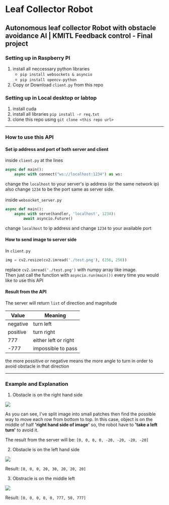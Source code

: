 # Leaf Collector Robot
Autonomous leaf collector Robot with obstacle avoidance AI | KMITL Feedback control - Final project
-----
### Setting up in Raspberry PI
1. install all neccessary python libraries
     - `pip install websockets & asyncio`
     - `pip install opencv-python`
2. Copy or Download `client.py` from this repo

### Setting up in Local desktop or labtop
1. install cuda
2. install all libraries `pip install -r req.txt`
3. clone this repo using `git clone <this repo url>`

----
### How to use this API
#### Set ip address and port of both server and client
inside `client.py` at the lines
```python
async def main():
    async with connect("ws://localhost:1234") as ws:
```
change the `localhost` to your server's ip address (or the same network ip) also change `1234` to be the port same as server side.
<br><br>
inside `websocket_server.py`
```python
async def main():
    async with serve(handler, 'localhost', 1234):
        await asyncio.Future()
```
change `localhost` to ip address and change `1234` to your available port

#### How to send image to server side
In `client.py`
```python
img = cv2.resize(cv2.imread('./test.png'), (256, 256))
```
replace `cv2.imread('./test.png')` with numpy array like image. <br> Then just call the function with `asyncio.run(main())` every time you would like to use this API

#### Result from the API
The server will return `list` of direction and magnitude

Value | Meaning
-----|-----
negative | turn left
positive | turn right
777 | either left or right
-777 | impossible to pass

the more possitive or negative means the more angle to turn in order to avoid obstacle in that direction

---
### Example and Explanation
1. Obstacle is on the right hand side

![](https://github.com/Falight539/TerrainDetector/blob/master/im_source/split_right.png)

As you can see, I've split image into small patches then find the possible way to move each row from bottom to top.
In this case, object is on the middle of half <b>'right hand side of image'</b> so, the robot have to <b>'take a left turn'</b> to avoid it.

The result from the server will be: `[0, 0, 0, 0, -20, -20, -20, -20]`

2. Obstacle is on the left hand side

![](https://github.com/Falight539/TerrainDetector/blob/master/im_source/split_left.png)

Result: `[0, 0, 0, 20, 30, 20, 20, 20]`

3. Obstracle is on the middle left

![](https://github.com/Falight539/TerrainDetector/blob/master/im_source/split_lil_left.png)

Result: `[0, 0, 0, 0, 0, 777, 50, 777]`





